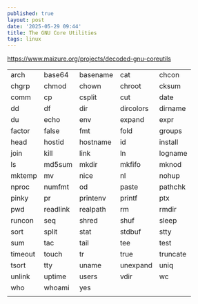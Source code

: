 ```yaml
---
published: true
layout: post
date: '2025-05-29 09:44'
title: The GNU Core Utilities
tags: linux 
---
```

<https://www.maizure.org/projects/decoded-gnu-coreutils>

| | | | | |
| :-------- | :------- | :-------- | :------- | :-------- |
| arch     | base64  | basename | cat     | chcon    |
| chgrp | chmod | chown | chroot | cksum |
| comm | cp | csplit | cut | date |
| dd | df | dir | dircolors | dirname |
| du | echo | env | expand | expr |
| factor | false | fmt | fold | groups |
| head | hostid | hostname | id | install |
| join | kill | link | ln | logname |
| ls | md5sum | mkdir | mkfifo | mknod |
| mktemp | mv | nice | nl | nohup |
| nproc | numfmt | od | paste | pathchk |
| pinky | pr | printenv | printf | ptx |
| pwd | readlink | realpath | rm | rmdir |
| runcon | seq | shred | shuf | sleep |
| sort | split | stat | stdbuf | stty |
| sum | tac | tail | tee | test |
| timeout | touch | tr | true | truncate |
| tsort | tty | uname | unexpand | uniq |
| unlink | uptime | users | vdir | wc |
|who | whoami | yes | | |
| | | | | |
